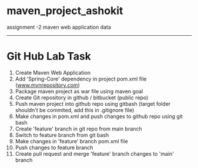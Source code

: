# maven_project_ashokit
assignment -2 maven web application data 

------------------
Git Hub Lab Task
==================
1) Create Maven Web Application
2) Add 'Spring-Core' dependency in project pom.xml file (www.mvnrepository.com)
3) Package maven project as war file using maven goal
4) Create Git repository in github / bitbucket (public repo)
5) Push maven project into github repo using gitbash
   (target folder shouldn't be commited, add this in .gitignore file)
6) Make changes in pom.xml and push changes to github repo using git bash
7) Create 'feature' branch in git repo from main branch
8) Switch to feature branch from git bash
9) Make changes in 'feature' branch pom.xml file 
10) Push changes to feature branch
11) Create pull request and merge 'feature' branch changes to 'main' branch
